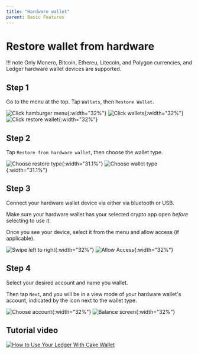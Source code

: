 ```yaml
---
title: "Hardware wallet"
parent: Basic Features
---
```


# Restore wallet from hardware

!!! note
    Only Monero, Bitcoin, Ethereu, Litecoin, and Polygon currencies, and Ledger hardware wallet devices are supported.

## Step 1

Go to the menu at the top. Tap `Wallets`, then `Restore Wallet`.

![Click hamburger menu](./hardware-wallet/restore-1.png){:width="32%"}
![Click wallets](./hardware-wallet/restore-2.png){:width="32%"}
![Click restore wallet](./hardware-wallet/restore-3.png){:width="32%"}

## Step 2
Tap `Restore from hardware wallet`, then choose the wallet type.

![Choose restore type](./hardware-wallet/restore-4.png){:width="31.1%"}
![Choose wallet type](./hardware-wallet/restore-5.png){:width="31.1%"}

## Step 3

Connect your hardware wallet device via either via bluetooth or USB.

Make sure your hardware wallet has your selected crypto app open *before* selecting to use it.

Once you see your device, select it from the menu and allow access (if applicable).

![Swipe left to right](./hardware-wallet/restore-6.png){:width="32%"}
![Allow Access](./hardware-wallet/restore-7.png){:width="32%"}

## Step 4

Select your desired account and name you wallet.

Then tap `Next`, and you will be in a view mode of your hardware wallet's account, indicated by the icon next to the wallet type.

![Choose account](./hardware-wallet/restore-8.png){:width="32%"}
![Balance screen](./hardware-wallet/restore-9.png){:width="32%"}

## Tutorial video
[![How to Use Your Ledger With Cake Wallet](https://img.youtube.com/vi/jExAUzETuuo/maxresdefault.jpg)](https://youtu.be/jExAUzETuuo)